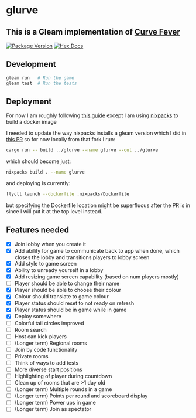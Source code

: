 # glurve

## This is a Gleam implementation of [Curve Fever](https://en.wikipedia.org/wiki/Achtung,_die_Kurve!)

[![Package Version](https://img.shields.io/hexpm/v/glurve)](https://hex.pm/packages/glurve)
[![Hex Docs](https://img.shields.io/badge/hex-docs-ffaff3)](https://hexdocs.pm/glurve/)

## Development

```sh
gleam run   # Run the game
gleam test  # Run the tests
```

## Deployment

For now I am roughly following [this guide](https://gleam.run/deployment/fly/) except I am using [nixpacks](https://nixpacks.com/docs/providers/gleam) to build a docker image

I needed to update the way nixpacks installs a gleam version which I did in [this PR](https://github.com/railwayapp/nixpacks/pull/1352) so for now locally from that fork I run:

```sh
cargo run -- build ../glurve --name glurve --out ../glurve
```
which should become just:
```sh
nixpacks build . --name glurve
```
and deploying is currently:
```sh
flyctl launch --dockerfile .nixpacks/Dockerfile
```
but specifying the Dockerfile location might be superfluous after the PR is in since I will put it at the top level instead.

## Features needed
- [x] Join lobby when you create it
- [x] Add ability for game to communicate back to app when done, which closes the lobby and transitions players to lobby screen
- [x] Add style to game screen
- [x] Ability to unready yourself in a lobby
- [x] Add resizing game screen capability (based on num players mostly)
- [ ] Player should be able to change their name
- [x] Player should be able to choose their colour
- [x] Colour should translate to game colour
- [x] Player status should reset to not ready on refresh
- [x] Player status should be in game while in game
- [x] Deploy somewhere
- [ ] Colorful tail circles improved
- [ ] Room search
- [ ] Host can kick players
- [ ] (Longer term) Regional rooms
- [ ] Join by code functionality
- [ ] Private rooms
- [ ] Think of ways to add tests
- [ ] More diverse start positions
- [ ] Highlighting of player during countdown
- [ ] Clean up of rooms that are >1 day old
- [ ] (Longer term) Multiple rounds in a game
- [ ] (Longer term) Points per round and scoreboard display
- [ ] (Longer term) Power ups in game
- [ ] (Longer term) Join as spectator